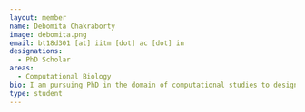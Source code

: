 ```yaml
---
layout: member
name: Debomita Chakraborty
image: debomita.png
email: bt18d301 [at] iitm [dot] ac [dot] in
designations: 
  - PhD Scholar
areas:
  - Computational Biology
bio: I am pursuing PhD in the domain of computational studies to design reliable biological circuits. I am interested in interdisciplinary studies where I can mix and match skills to find novel solutions. Besides research, I like to read, watch movies and travel.
type: student
---
```

